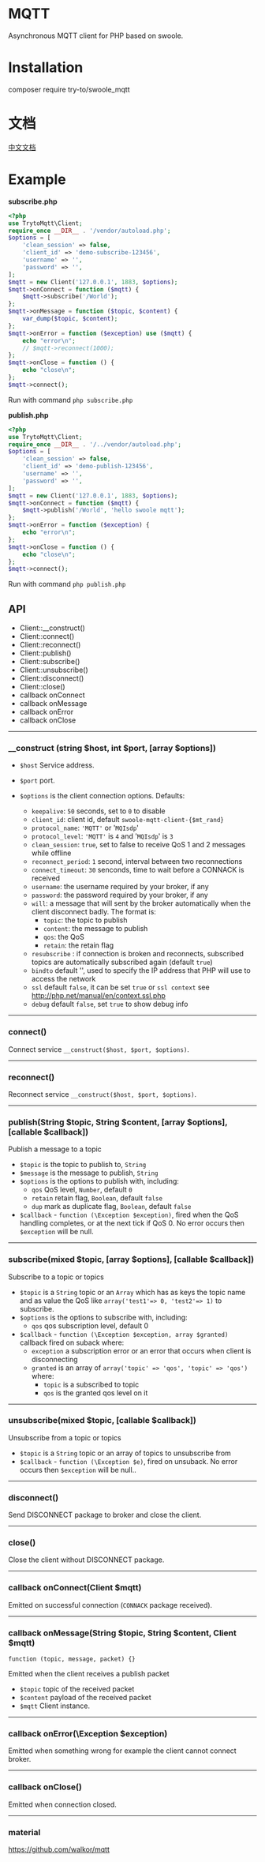 # MQTT
Asynchronous MQTT client for PHP based on swoole.

# Installation
composer require try-to/swoole_mqtt

# 文档
[中文文档](https://github.com/try-to/swoole_mqtt/blob/master/README_CN.md)

# Example
**subscribe.php**
```php
<?php
use TrytoMqtt\Client;
require_once __DIR__ . '/vendor/autoload.php';
$options = [
    'clean_session' => false,
    'client_id' => 'demo-subscribe-123456',
    'username' => '',
    'password' => '',
];
$mqtt = new Client('127.0.0.1', 1883, $options);
$mqtt->onConnect = function ($mqtt) {
    $mqtt->subscribe('/World');
};
$mqtt->onMessage = function ($topic, $content) {
    var_dump($topic, $content);
};
$mqtt->onError = function ($exception) use ($mqtt) {
    echo "error\n";
    // $mqtt->reconnect(1000);
};
$mqtt->onClose = function () {
    echo "close\n";
};
$mqtt->connect();
```
Run with command ```php subscribe.php```

**publish.php**
```php
<?php
use TrytoMqtt\Client;
require_once __DIR__ . '/../vendor/autoload.php';
$options = [
    'clean_session' => false,
    'client_id' => 'demo-publish-123456',
    'username' => '',
    'password' => '',
];
$mqtt = new Client('127.0.0.1', 1883, $options);
$mqtt->onConnect = function ($mqtt) {
    $mqtt->publish('/World', 'hello swoole mqtt');
};
$mqtt->onError = function ($exception) {
    echo "error\n";
};
$mqtt->onClose = function () {
    echo "close\n";
};
$mqtt->connect();
```

Run with command ```php publish.php```

## API

  * Client::__construct()
  * Client::connect()
  * Client::reconnect()
  * Client::publish()
  * Client::subscribe()
  * Client::unsubscribe()
  * Client::disconnect()
  * Client::close()
  * callback onConnect
  * callback onMessage
  * callback onError
  * callback onClose

-------------------------------------------------------

### __construct (string $host, int $port, [array $options])

  * `$host` Service address. 
  * `$port` port.

  * `$options` is the client connection options. Defaults:
    * `keepalive`: `50` seconds, set to `0` to disable
    * `client_id`: client id, default `swoole-mqtt-client-{$mt_rand}`
    * `protocol_name`: `'MQTT'` or '`MQIsdp`'
    * `protocol_level`: `'MQTT'` is `4` and '`MQIsdp`' is `3`
    * `clean_session`: `true`, set to false to receive QoS 1 and 2 messages while
      offline
    * `reconnect_period`: `1` second, interval between two reconnections
    * `connect_timeout`: `30` senconds, time to wait before a CONNACK is received
    * `username`: the username required by your broker, if any
    * `password`: the password required by your broker, if any
    * `will`: a message that will sent by the broker automatically when
       the client disconnect badly. The format is:
      * `topic`: the topic to publish
      * `content`: the message to publish
      * `qos`: the QoS
      * `retain`: the retain flag
    * `resubscribe` : if connection is broken and reconnects,
       subscribed topics are automatically subscribed again (default `true`)
    * `bindto` default '', used to specify the IP address that PHP will use to access the network
    * `ssl` default `false`, it can be set `true` or `ssl context` see http://php.net/manual/en/context.ssl.php
    * `debug` default `false`, set `true` to show debug info

-------------------------------------------------------

### connect()

Connect service  `__construct($host, $port, $options)`.

-------------------------------------------------------

### reconnect()

Reconnect service  `__construct($host, $port, $options)`.

-------------------------------------------------------

### publish(String $topic, String $content, [array $options], [callable $callback])

Publish a message to a topic

* `$topic` is the topic to publish to, `String`
* `$message` is the message to publish, `String`
* `$options` is the options to publish with, including:
  * `qos` QoS level, `Number`, default `0`
  * `retain` retain flag, `Boolean`, default `false`
  * `dup` mark as duplicate flag, `Boolean`, default `false`
* `$callback` - `function (\Exception $exception)`, fired when the QoS handling completes,
  or at the next tick if QoS 0. No error occurs then `$exception` will be null.
  
-------------------------------------------------------

### subscribe(mixed $topic, [array $options], [callable $callback])

Subscribe to a topic or topics

* `$topic` is a `String` topic or an `Array` which has as keys the topic name and as value
the QoS like `array('test1'=> 0, 'test2'=> 1)` to subscribe.
* `$options` is the options to subscribe with, including:
  * `qos` qos subscription level, default 0
* `$callback` - `function (\Exception $exception, array $granted)`
  callback fired on suback where:
  * `exception` a subscription error or an error that occurs when client is disconnecting
  * `granted` is an array of `array('topic' => 'qos', 'topic' => 'qos')` where:
    * `topic` is a subscribed to topic
    * `qos` is the granted qos level on it

-------------------------------------------------------

### unsubscribe(mixed $topic, [callable $callback])

Unsubscribe from a topic or topics

* `$topic` is a `String` topic or an array of topics to unsubscribe from
* `$callback` - `function (\Exception $e)`, fired on unsuback. No error occurs then `$exception` will be null..

-------------------------------------------------------

### disconnect()

Send DISCONNECT package to broker and close the client.

-------------------------------------------------------

### close()

Close the client without DISCONNECT package.

-------------------------------------------------------

### callback onConnect(Client $mqtt)
Emitted on successful connection (`CONNACK` package received).

-------------------------------------------------------

### callback onMessage(String $topic, String $content, Client $mqtt)
`function (topic, message, packet) {}`

Emitted when the client receives a publish packet
* `$topic` topic of the received packet
* `$content` payload of the received packet
* `$mqtt` Client instance.

-------------------------------------------------------

### callback onError(\Exception $exception)
Emitted when something wrong for example the client cannot connect broker.

-------------------------------------------------------

### callback onClose()
Emitted when connection closed.

-------------------------------------------------------

### material
https://github.com/walkor/mqtt
